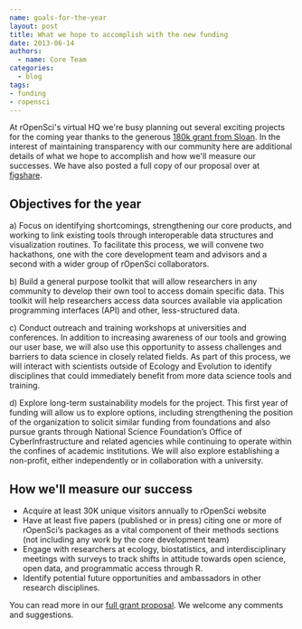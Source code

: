 ```yaml
---
name: goals-for-the-year
layout: post
title: What we hope to accomplish with the new funding
date: 2013-06-14
authors:
  - name: Core Team
categories:
  - blog
tags:
- funding
- ropensci
---
```


At rOpenSci's virtual HQ we're busy planning out several exciting projects for the coming year thanks to the generous [180k grant from Sloan](http://ropensci.org/blog/2013/06/12/sloan/). In the interest of maintaining transparency with our community here are additional details of what we hope to accomplish and how we'll measure our successes. We have also posted a full copy of our proposal over at [figshare](http://figshare.com/articles/rOpenSci_Open_Tools_to_Facilitate_Data_Driven_Science_in_Ecology_and_Evolution/719786).



## Objectives for the year

a) Focus on identifying shortcomings, strengthening our core products, and working to link existing tools through interoperable data structures and visualization routines. To facilitate this process, we will convene two hackathons, one with the core development team and advisors and a second with a wider group of rOpenSci collaborators.

b) Build a general purpose toolkit that will allow researchers in any community to develop their own tool to access domain specific data. This toolkit will help researchers access data sources available via application programming interfaces (API) and other, less-structured data.

c) Conduct outreach and training workshops at universities and conferences. In addition to increasing awareness of our tools and growing our user base, we will also use this opportunity to assess challenges and barriers to data science in closely related fields. As part of this process, we will interact with scientists outside of Ecology and Evolution to identify disciplines that could immediately benefit from more data science tools and training.


d) Explore long-term sustainability models for the project. This first year of funding will allow us to explore options, including strengthening the position of the organization to solicit similar funding from foundations and also pursue grants through National Science Foundation’s Office of CyberInfrastructure and related agencies while continuing to operate within the confines of academic institutions. We will also explore establishing a non-profit, either independently or in collaboration with a university.

## How we'll measure our success

-   Acquire at least 30K unique visitors annually to rOpenSci website
-   Have at least five papers (published or in press) citing one or more of rOpenSci’s packages as a vital component of their methods sections (not including any work by the core development team)
-   Engage with researchers at ecology, biostatistics, and interdisciplinary meetings with surveys to track shifts in attitude towards open science, open data, and programmatic access through R.
-  Identify potential future opportunities and ambassadors in other research disciplines.

You can read more in our [full grant proposal](http://figshare.com/articles/rOpenSci_Open_Tools_to_Facilitate_Data_Driven_Science_in_Ecology_and_Evolution/719786). We welcome any comments and suggestions.
